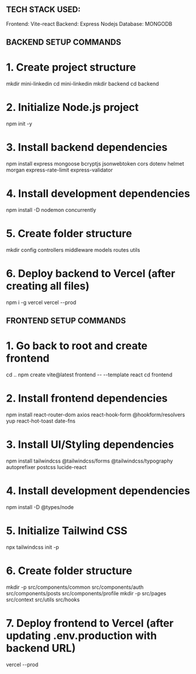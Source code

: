 ## TECH STACK USED:
Frontend: Vite-react
Backend: Express Nodejs
Database: MONGODB

## BACKEND SETUP COMMANDS
# 1. Create project structure
mkdir mini-linkedin
cd mini-linkedin
mkdir backend
cd backend

# 2. Initialize Node.js project
npm init -y

# 3. Install backend dependencies
npm install express mongoose bcryptjs jsonwebtoken cors dotenv helmet morgan express-rate-limit express-validator

# 4. Install development dependencies
npm install -D nodemon concurrently

# 5. Create folder structure
mkdir config controllers middleware models routes utils

# 6. Deploy backend to Vercel (after creating all files)
npm i -g vercel
vercel --prod


## FRONTEND SETUP COMMANDS
# 1. Go back to root and create frontend
cd ..
npm create vite@latest frontend -- --template react
cd frontend

# 2. Install frontend dependencies
npm install react-router-dom axios react-hook-form @hookform/resolvers yup react-hot-toast date-fns

# 3. Install UI/Styling dependencies
npm install tailwindcss @tailwindcss/forms @tailwindcss/typography autoprefixer postcss lucide-react

# 4. Install development dependencies
npm install -D @types/node

# 5. Initialize Tailwind CSS
npx tailwindcss init -p

# 6. Create folder structure
mkdir -p src/components/common src/components/auth src/components/posts src/components/profile
mkdir -p src/pages src/context src/utils src/hooks

# 7. Deploy frontend to Vercel (after updating .env.production with backend URL)
vercel --prod
